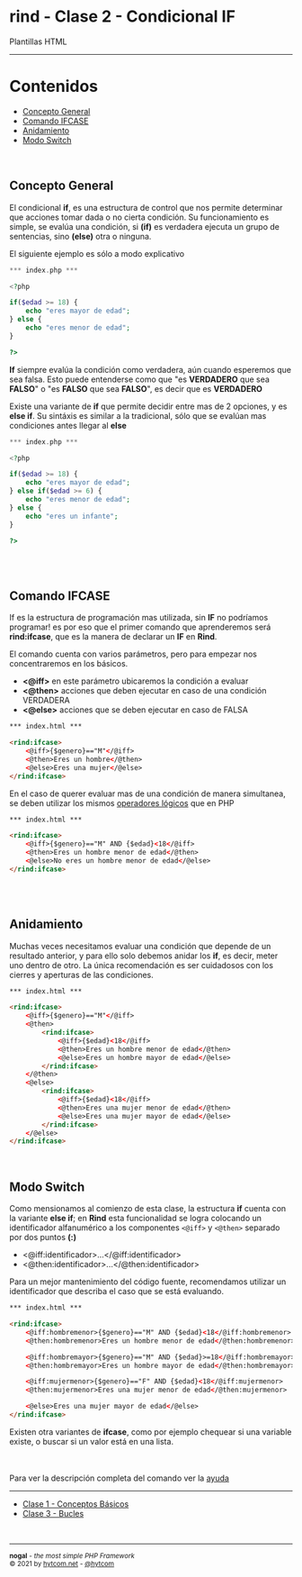 # rind -  Clase 2 - Condicional IF
Plantillas HTML
___

# Contenidos
- [Concepto General](#concepto-general)
- [Comando IFCASE](#comando-ifcase)
- [Anidamiento](#anidamiento)
- [Modo Switch](#modo-switch)

&nbsp;

## Concepto General
El condicional **if**, es una estructura de control que nos permite determinar que acciones tomar dada o no cierta condición.
Su funcionamiento es simple, se evalúa una condición, si **(if)** es verdadera ejecuta un grupo de sentencias, sino **(else)** otra o ninguna.

El siguiente ejemplo es sólo a modo explicativo

``` php
*** index.php ***

<?php

if($edad >= 18) {
    echo "eres mayor de edad";
} else {
    echo "eres menor de edad";
}

?>
```

**If** siempre evalúa la condición como verdadera, aún cuando esperemos que sea falsa.
Esto puede entenderse como que "es **VERDADERO** que sea **FALSO**" o "es **FALSO** que sea **FALSO**", es decir que es **VERDADERO**

Existe una variante de **if** que permite decidir entre mas de 2 opciones, y es **else if**. Su sintáxis es similar a la tradicional, sólo que se evalúan mas condiciones antes llegar al **else**

``` php
*** index.php ***

<?php

if($edad >= 18) {
    echo "eres mayor de edad";
} else if($edad >= 6) {
    echo "eres menor de edad";
} else {
    echo "eres un infante";
}

?>
```
<br />
<br />

## Comando IFCASE
If es la estructura de programación mas utilizada, sin **IF** no podríamos programar! es por eso que el primer comando que aprenderemos será **rind:ifcase**, que es la manera de declarar un **IF** en **Rind**.

El comando cuenta con varios parámetros, pero para empezar nos concentraremos en los básicos.

- **<@iff>** en este parámetro ubicaremos la condición a evaluar
- **<@then>** acciones que deben ejecutar en caso de una condición VERDADERA
- **<@else>** acciones que se deben ejecutar en caso de FALSA

``` html
*** index.html ***

<rind:ifcase>
    <@iff>{$genero}=="M"</@iff>
    <@then>Eres un hombre</@then>
    <@else>Eres una mujer</@else>
</rind:ifcase> 
```

En el caso de querer evaluar mas de una condición de manera simultanea, se deben utilizar los mismos [operadores lógicos](http://php.net/language.operators.logical) que en PHP

``` html
*** index.html ***

<rind:ifcase>
    <@iff>{$genero}=="M" AND {$edad}<18</@iff>
    <@then>Eres un hombre menor de edad</@then>
    <@else>No eres un hombre menor de edad</@else>
</rind:ifcase> 
```
<br />
<br />

## Anidamiento
Muchas veces necesitamos evaluar una condición que depende de un resultado anterior, y para ello solo debemos anidar los **if**, es decir, meter uno dentro de otro.
La única recomendación es ser cuidadosos con los cierres y aperturas de las condiciones.

``` html
*** index.html ***

<rind:ifcase>
    <@iff>{$genero}=="M"</@iff>
    <@then>
        <rind:ifcase>
            <@iff>{$edad}<18</@iff>
            <@then>Eres un hombre menor de edad</@then>
            <@else>Eres un hombre mayor de edad</@else>
        </rind:ifcase> 
    </@then>
    <@else>
        <rind:ifcase>
            <@iff>{$edad}<18</@iff>
            <@then>Eres una mujer menor de edad</@then>
            <@else>Eres una mujer mayor de edad</@else>
        </rind:ifcase> 
    </@else>
</rind:ifcase> 
```

&nbsp;

## Modo Switch
Como mensionamos al comienzo de esta clase, la estructura **if** cuenta con la variante **else if**; en **Rind** esta funcionalidad se logra colocando un identificador alfanumérico a los componentes `<@iff>` y `<@then>` separado por dos puntos **(:)**

- <@iff:identificador>...</@iff:identificador>
- <@then:identificador>...</@then:identificador>


Para un mejor mantenimiento del código fuente, recomendamos utilizar un identificador que describa el caso que se está evaluando.

``` html
*** index.html ***

<rind:ifcase>
    <@iff:hombremenor>{$genero}=="M" AND {$edad}<18</@iff:hombremenor>
    <@then:hombremenor>Eres un hombre menor de edad</@then:hombremenor>

    <@iff:hombremayor>{$genero}=="M" AND {$edad}>=18</@iff:hombremayor>
    <@then:hombremayor>Eres un hombre mayor de edad</@then:hombremayor>

    <@iff:mujermenor>{$genero}=="F" AND {$edad}<18</@iff:mujermenor>
    <@then:mujermenor>Eres una mujer menor de edad</@then:mujermenor>

    <@else>Eres una mujer mayor de edad</@else>
</rind:ifcase> 
```

Existen otra variantes de **ifcase**, como por ejemplo chequear si una variable existe, o buscar si un valor está en una lista.
<br />
<br />
<br />

Para ver la descripción completa del comando ver la [ayuda](commands.md#ifcase)

---
- [Clase 1 - Conceptos Básicos](clase-01.md)
- [Clase 3 - Bucles](clase-03.md)

&nbsp;
___
<sub><b>nogal</b> - <em>the most simple PHP Framework</em></sub><br />
<sup>&copy; 2021 by <a href="https://hytcom.net">hytcom.net</a> - <a href="https://github.com/hytcom">@hytcom</a></sup><br />